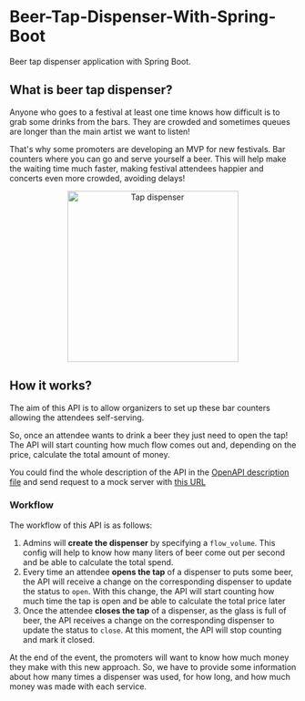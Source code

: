 # Beer-Tap-Dispenser-With-Spring-Boot
Beer tap dispenser application with Spring Boot.

## What is beer tap dispenser?
Anyone who goes to a festival at least one time knows how difficult is to grab some drinks from the bars. They are
crowded and sometimes queues are longer than the main artist we want to listen!

That's why some promoters are developing an MVP for new festivals. Bar counters where you can go and serve yourself
a beer. This will help make the waiting time much faster, making festival attendees happier and concerts even more
crowded, avoiding delays!

<p align="center">
    <img alt="Tap dispenser" width="300px" src="./.github/assets/dispenser.png" />
</p>

## How it works?
The aim of this API is to allow organizers to set up these bar counters allowing the attendees self-serving.

So, once an attendee wants to drink a beer they just need to open the tap! The API will start counting how much flow
comes out and, depending on the price, calculate the total amount of money.

You could find the whole description of the API in the [OpenAPI description file](/api.spec.yaml) and send request to a
mock server with [this URL](https://rviewer.stoplight.io/docs/beer-tap-dispenser/juus8uwnzzal5-beer-tap-dispenser)

### Workflow
The workflow of this API is as follows:

1. Admins will **create the dispenser** by specifying a `flow_volume`. This config will help to know how many liters of
   beer come out per second and be able to calculate the total spend.
2. Every time an attendee **opens the tap** of a dispenser to puts some beer, the API will receive a change on the
   corresponding dispenser to update the status to `open`. With this change, the API will start counting how much time
   the tap is open and be able to calculate the total price later
3. Once the attendee **closes the tap** of a dispenser, as the glass is full of beer, the API receives a change on the
   corresponding dispenser to update the status to `close`. At this moment, the API will stop counting and mark it
   closed.

At the end of the event, the promoters will want to know how much money they make with this new approach. So, we have to
provide some information about how many times a dispenser was used, for how long, and how much money was made with each
service.
